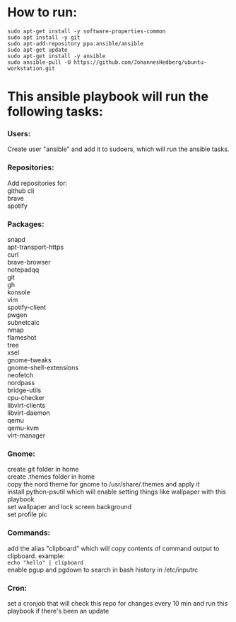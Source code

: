 # How to run:
```
sudo apt-get install -y software-properties-common  
sudo apt install -y git
sudo apt-add-repository ppa:ansible/ansible  
sudo apt-get update  
sudo apt-get install -y ansible  
sudo ansible-pull -U https://github.com/JohannesHedberg/ubuntu-workstation.git
```


# This ansible playbook will run the following tasks: 
### Users:
Create user "ansible" and add it to sudoers, which will run the ansible tasks.

### Repositories:
Add repositories for:  
github cli  
brave  
spotify  

### Packages:
snapd  
apt-transport-https  
curl  
brave-browser  
notepadqq  
git  
gh  
konsole  
vim  
spotify-client  
pwgen  
subnetcalc  
nmap  
flameshot  
tree  
xsel  
gnome-tweaks  
gnome-shell-extensions  
neofetch  
nordpass  
bridge-utils  
cpu-checker  
libvirt-clients  
libvirt-daemon  
qemu  
qemu-kvm  
virt-manager  


### Gnome:
create git folder in home  
create .themes folder in home  
copy the nord theme for gnome to /usr/share/.themes and apply it  
install python-psutil which will enable setting things like wallpaper with this playbook  
set wallpaper and lock screen background  
set profile pic  


### Commands:
add the alias "clipboard" which will copy contents of command output to clipboard. example:  
`echo "hello" | clipboard`  
enable pgup and pgdown to search in bash history in /etc/inputrc

### Cron:
set a cronjob that will check this repo for changes every 10 min and run this playbook if there's been an update 